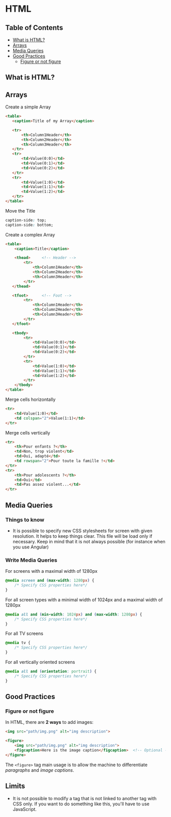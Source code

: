 # HTML

## Table of Contents

- [What is HTML?](#what-is-html)
- [Arrays](#arrays)
- [Media Queries](#media-queries)
- [Good Practices](#good-practices)
    - [Figure or not figure](#figure-or-not-figure)

## What is HTML?

## Arrays

Create a simple Array
```html
<table>
   <caption>Title of my Array</caption>

   <tr>
       <th>Column1Header</th>
       <th>Column2Header</th>
       <th>Column3Header</th>
   </tr>
   <tr>
       <td>Value(0:0)</td>
       <td>Value(0:1)</td>
       <td>Value(0:2)</td>
   </tr>
   <tr>
       <td>Value(1:0)</td>
       <td>Value(1:1)</td>
       <td>Value(1:2)</td>
   </tr>
</table>
```

Move the Title
```css 
caption-side: top;
caption-side: bottom;
```

Create a complex Array
```html
<table>
    <caption>Title</caption>

    <thead>     <!-- Header -->
        <tr>
            <th>Column1Header</th>
            <th>Column2Header</th>
            <th>Column3Header</th>
        </tr>
   </thead>

   <tfoot>      <!-- Foot -->
        <tr>
            <th>Column1Header</th>
            <th>Column2Header</th>
            <th>Column3Header</th>
        </tr>
   </tfoot>

   <tbody>
        <tr>
            <td>Value(0:0)</td>
            <td>Value(0:1)</td>
            <td>Value(0:2)</td>
        </tr>
        <tr>
            <td>Value(1:0)</td>
            <td>Value(1:1)</td>
            <td>Value(1:2)</td>
        </tr>
    </tbody>
</table>
```

Merge cells horizontally
```html
<tr>
    <td>Value(1:0)</td>
    <td colspan="2">Value(1:1)</td>
</tr>
```

Merge cells vertically
```html
<tr>
    <th>Pour enfants ?</th>
    <td>Non, trop violent</td>
    <td>Oui, adapté</td>
    <td rowspan="2">Pour toute la famille !</td>
</tr>
<tr>
    <th>Pour adolescents ?</th>
    <td>Oui</td>
    <td>Pas assez violent...</td>
</tr>
```

## Media Queries

### Things to know

- It is possible to specify new CSS stylesheets for screen with given resolution. It helps to keep things clear. This file will be load only if necessary. Keep in mind that it is not always possible (for instance when you use Angular)

### Write Media Queries

For screens with a maximal width of 1280px
```css
@media screen and (max-width: 1280px) {
    /* Specify CSS properties here*/
}
```

For all screen types with a minimal width of 1024px and a maximal width of 1280px
```css
@media all and (min-width: 1024px) and (max-width: 1280px) {
    /* Specify CSS properties here*/
}
```

For all TV screens
```css
@media tv {
    /* Specify CSS properties here*/
}
```

For all vertically oriented screens
```css
@media all and (orientation: portrait) {
    /* Specify CSS properties here*/
}
```

## Good Practices

### Figure or not figure

In HTML, there are **2 ways** to add images:

```html
<img src="path/img.png" alt="img description">
```

```html
<figure>
    <img src="path/img.png" alt="img description">
    <figcaption>Here is the image caption</figcaption>  <!-- Optional -->
</figure>
```

The `<figure>` tag main usage is to allow the machine to differentiate *paragraphs* and *image captions*.

## Limits

- It is not possible to modify a tag that is not linked to another tag with CSS only. If you want to do something like this, you'll have to use JavaScript.